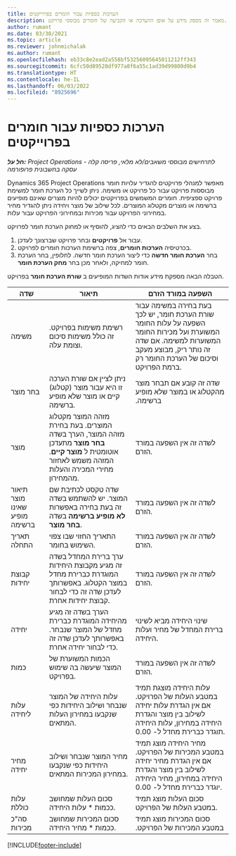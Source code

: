 ```yaml
---
title: הערכות כספיות עבור חומרים בפרוייקטים
description: מאמר זה מספק מידע על אופן ההערכה או הקביעה של חומרים מבוססי פרויקט.
author: rumant
ms.date: 03/30/2021
ms.topic: article
ms.reviewer: johnmichalak
ms.author: rumant
ms.openlocfilehash: eb33c8e2ead2a558bf53256095645011212ff343
ms.sourcegitcommit: 6cfc50d89528df977a8f6a55c1ad39d99800d9b4
ms.translationtype: HT
ms.contentlocale: he-IL
ms.lasthandoff: 06/03/2022
ms.locfileid: "8925696"
---
```

# <a name="financial-estimates-for-materials-on-projects"></a>הערכות כספיות עבור חומרים בפרוייקטים

_**חל על:** Project Operations לתרחישים מבוססי משאבים/לא מלאי, פריסה קלה - עסקה בחשבונית פרופורמה_

Dynamics 365 Project Operations מאפשר למנהלי פרויקטים להגדיר עלויות חומר מבוססות פרויקט עבור כל פרויקט או משימה. ניתן לשייך כל הערכת חומר למשימת פרויקט ספציפית. חומרים המשמשים בפרויקטים יכולים להיות מוצרים שאינם מופיעים ברשימה או מוצרים מקטלוג המוצרים. לכל שילוב של מוצר ויחידה ניתן להגדיר מחיר במחירוני הפרויקט עבור מכירות ובמחירוני הפרויקט עבור עלות.  

בצע את השלבים הבאים כדי להציג, להוסיף או למחוק הערכת חומר לפרויקט.

1. עבור אל **פרויקטים** ובחר פרויקט שברצונך לעדכן.
2. בכרטיסיה **הערכות חומרים**, צפה ברשימת הערכות חומרים לפרויקט.
3. בחר **הערכת חומר חדשה** כדי ליצור הערכת חומר חדשה. לחלופין, בחר הערכת חומר למחיקה, ולאחר מכן בחר **מחק הערכת חומר**.

הטבלה הבאה מספקת מידע אודות השדות המופיעים ב **שורת הערכת חומר** בפרויקט. 

| **שדה** | **תיאור** | **השפעה במורד הזרם** |
| --- | --- | --- |
| משימה | רשימת משימות בפרויקט. זה כולל משימות סיכום וצומת עלה. | בעת בחירה במשימה עבור שורת הערכת חומר, יש לכך השפעה על עלות החומר המשוערת ועל מכירות החומר המשוערות למשימה. אם שדה זה נותר ריק, מבוצע מעקב וסיכום של הערכת החומר רק ברמת הפרויקט. |
| בחר מוצר |  ניתן לציין אם שורת הערכה זו היא עבור מוצר (קטלוג) קיים או מוצר ש‏‫לא מופיע ברשימה‬. | שדה זה קובע אם תבחר מוצר מהקטלוג או במוצר ש‏‫לא מופיע ברשימה. |
| מוצר | מזהה המוצר מקטלוג המוצרים. בעת בחירת מזהה המוצר, הערך בשדה **בחר מוצר** מתעדכן אוטומטית ל **מוצר קיים**. המזהה משמש לאחזור מחירי המכירה והעלות מהמחירון. | לשדה זה אין השפעה במורד הזרם. |
| תיאור מוצר שאינו מופיע ברשימה | שדה טקסט לכתיבת שם המוצר. יש להשתמש בשדה זה בעת בחירה באפשרות **לא מופיע ברשימה** בשדה **בחר מוצר**.| לשדה זה אין השפעה במורד הזרם. |
| תאריך התחלה | התאריך החזוי שבו צפוי השימוש בחומר. | לשדה זה אין השפעה במורד הזרם. |
| קבוצת יחידות | ערך ברירת המחדל בשדה זה מגיע מקבוצת היחידות המוגדרת כברירת מחדל במוצר הקטלוג. באפשרותך לעדכן שדה זה כדי לבחור קבוצת יחידות אחרת. | לשדה זה אין השפעה במורד הזרם. |
| יחידה | הערך בשדה זה מגיע מהיחידה המוגדרת כברירת מחדל של המוצר שנבחר. באפשרותך לעדכן שדה זה כדי לבחור יחידה אחרת. | שינוי היחידה מביא לשינוי ברירת המחדל של מחיר ועלות היחידה. |
| כמות | הכמות המשוערת של המוצר שיעשה בה שימוש בפרויקט. | לשדה זה אין השפעה במורד הזרם. |
| עלות ליחידה | עלות היחידה של המוצר שנבחר ושילוב היחידות כפי שנקבעו במחירון העלות המתאים. | עלות היחידה מוצגת תמיד במטבע העלות של הפרויקט. אם אין הגדרת עלות יחידה לשילוב בין מוצר והגדרת היחידה במחירון, עלות היחידה תוגדר כברירת מחדל ל- 0.00. |
| מחיר יחידה | מחיר המוצר שנבחר ושילוב היחידות כפי שנקבעו במחירון המכירות המתאים. | מחיר היחידה מוצג תמיד במטבע המכירות של הפרויקט. אם אין הגדרת מחיר יחידה לשילוב בין מוצר והגדרת היחידה במחירון, מחיר היחידה יוגדר כברירת מחדל ל- 0.00.|
| עלות כוללת | סכום העלות שמחושב ככמות \* עלות היחידה.| סכום העלות מוצג תמיד במטבע העלות של הפרויקט. |
| סה"כ מכירות | סכום המכירות שמחושב ככמות \* מחיר היחידה. | ‏‫סכום המכירות מוצג תמיד במטבע המכירות של הפרויקט. |


[!INCLUDE[footer-include](../includes/footer-banner.md)]
